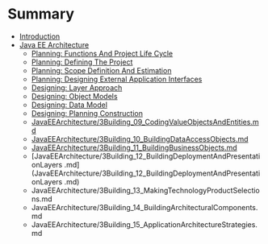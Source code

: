 # Summary

* [Introduction](README.md)
* [Java EE Architecture](java_ee_architecture.md)
   * [Planning: Functions And Project Life Cycle](JavaEEArchitecture/1Planning_01_AAFunctionsAndProjectLifeCycle.md)
   * [Planning: Defining The Project](JavaEEArchitecture/1Planning_02_DefiningTheProject.md)
   * [Planning: Scope Definition And Estimation](JavaEEArchitecture/1Planning_03_ScopeDefinitionAndEstimation.md)
   * [Planning: Designing External Application Interfaces](JavaEEArchitecture/1Planning_04_DesigningExternalApplicationInterfaces.md)
   * [Designing: Layer Approach](JavaEEArchitecture/2Designing_05_LayerApproach.md)
   * [Designing: Object Models](JavaEEArchitecture/2Designing_06_ObjectModels.md)
   * [Designing: Data Model](JavaEEArchitecture/2Designing_07_DataModel.md)
   * [Designing: Planning Construction](JavaEEArchitecture/2Designing_08_PlanningConstruction.md)
   * [JavaEEArchitecture/3Building_09_CodingValueObjectsAndEntities.md](JavaEEArchitecture/3Building_09_CodingValueObjectsAndEntities.md)
   * [JavaEEArchitecture/3Building_10_BuildingDataAccessObjects.md](JavaEEArchitecture/3Building_10_BuildingDataAccessObjects.md)
   * [JavaEEArchitecture/3Building_11_BuildingBusinessObjects.md](JavaEEArchitecture/3Building_11_BuildingBusinessObjects.md)
   * [JavaEEArchitecture/3Building_12_BuildingDeploymentAndPresentationLayers .md](JavaEEArchitecture/3Building_12_BuildingDeploymentAndPresentationLayers .md)
   * JavaEEArchitecture/3Building_13_MakingTechnologyProductSelections.md
   * JavaEEArchitecture/3Building_14_BuildingArchitecturalComponents.md
   * JavaEEArchitecture/3Building_15_ApplicationArchitectureStrategies.md

